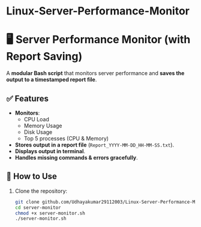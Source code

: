# Linux-Server-Performance-Monitor
# 🖥️ Server Performance Monitor (with Report Saving)

A **modular Bash script** that monitors server performance and **saves the output to a timestamped report file**.

## ✅ Features
- **Monitors**:
  - CPU Load
  - Memory Usage
  - Disk Usage
  - Top 5 processes (CPU & Memory)
- **Stores output in a report file** (`Report_YYYY-MM-DD_HH-MM-SS.txt`).
- **Displays output in terminal**.
- **Handles missing commands & errors gracefully**.

## 🚀 How to Use

1. Clone the repository:
   ```bash
   git clone github.com/Udhayakumar29112003/Linux-Server-Performance-Monitor
   cd server-monitor
   chmod +x server-monitor.sh
   ./server-monitor.sh
  
  
